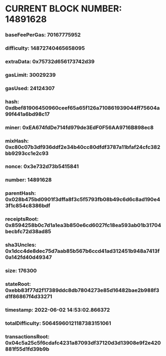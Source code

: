 # CURRENT BLOCK NUMBER: 14891628

### baseFeePerGas: 70167775952
### difficulty: 14872740465658095
### extraData: 0x75732d656173742d39
### gasLimit: 30029239
### gasUsed: 24124307
### hash: 0xdbef81906450960ceef65a65f126a710861939044ff75604a99f441a6bd98c17
### miner: 0xEA674fdDe714fd979de3EdF0F56AA9716B898ec8
### mixHash: 0xc80c07b3df936ddf2e34b40cc80dfdf3787a11bfaf24cfc382bb9293cc1e2c93
### nonce: 0x3e732d73b5415841
### number: 14891628
### parentHash: 0x028b475bd0901f3dffa8f3c5f5793fb08b49c6d6c8ad190e43f1c854c8386bdf
### receiptsRoot: 0x8594258b0c7d1a1ea3b850e6cd6027fc18ea593ab01b31704becbfc72d38ad85
### sha3Uncles: 0x1dcc4de8dec75d7aab85b567b6ccd41ad312451b948a7413f0a142fd40d49347
### size: 176300
### stateRoot: 0xebb83f77d2f17389ddc8db7804273e85d16482bae2b988f3d1f86867f4d33271
### timestamp: 2022-06-02 14:53:02.866372
### totalDifficulty: 50645960121187383151061
### transactionsRoot: 0x04c5a25c5f6cdafc4231a87093df37120d3d13908e9f2e420881f55d1fd39b9b

